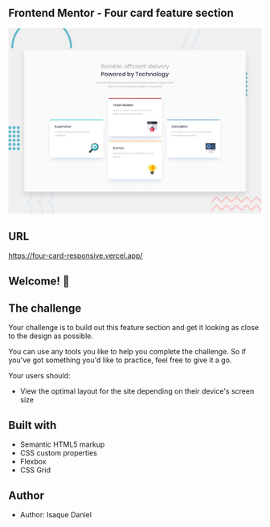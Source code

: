 ## Frontend Mentor - Four card feature section

![Design preview for the Four card feature section coding challenge](./design/desktop-preview.jpg)

## URL

https://four-card-responsive.vercel.app/

## Welcome! 👋

## The challenge

Your challenge is to build out this feature section and get it looking as close to the design as possible.

You can use any tools you like to help you complete the challenge. So if you've got something you'd like to practice, feel free to give it a go.

Your users should:

- View the optimal layout for the site depending on their device's screen size

## Built with

- Semantic HTML5 markup
- CSS custom properties
- Flexbox
- CSS Grid

## Author

- Author: Isaque Daniel

